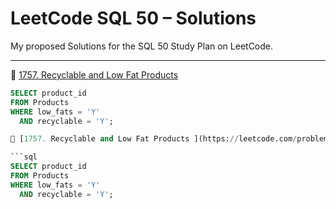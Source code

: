 # LeetCode SQL 50 – Solutions

My proposed Solutions for the SQL 50 Study Plan on LeetCode.

---

🔗 [1757. Recyclable and Low Fat Products ](https://leetcode.com/problems/recyclable-and-low-fat-products/)

```sql
SELECT product_id
FROM Products
WHERE low_fats = 'Y'
  AND recyclable = 'Y';

🔗 [1757. Recyclable and Low Fat Products ](https://leetcode.com/problems/recyclable-and-low-fat-products/)

```sql
SELECT product_id
FROM Products
WHERE low_fats = 'Y'
  AND recyclable = 'Y';
